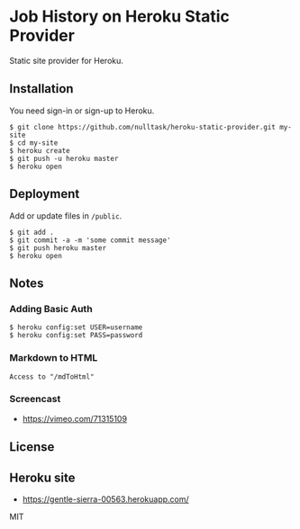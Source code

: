 # Job History on Heroku Static Provider

Static site provider for Heroku.


## Installation

You need sign-in or sign-up to Heroku.

    $ git clone https://github.com/nulltask/heroku-static-provider.git my-site
    $ cd my-site
    $ heroku create
    $ git push -u heroku master
    $ heroku open

## Deployment

Add or update files in `/public`.

    $ git add .
    $ git commit -a -m 'some commit message'
    $ git push heroku master
    $ heroku open

## Notes

### Adding Basic Auth

	$ heroku config:set USER=username
	$ heroku config:set PASS=password

### Markdown to HTML
    Access to "/mdToHtml"

### Screencast

  * https://vimeo.com/71315109

## License

## Heroku site

  * https://gentle-sierra-00563.herokuapp.com/

MIT
